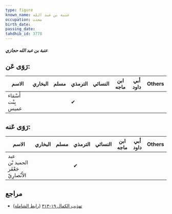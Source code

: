 ```yaml
---
type: figure
known_name: عتبة بن عبد الله
occupation: محدث
birth_date:
passing_date:
tahdhib_id: 3778
---
```

##### عتبة بن عبد الله حجازي

## رَوَى عَن:
| الاسم               | البخاري | مسلم | الترمذي | النسائي | ابن ماجه | أبي داود | Others |
| ------------------- | ------- | ---- | ------- | ------- | -------- | -------- | ------ |
| أَسْمَاء بِنْت عميس |         |      | ✔       |         |          |          |        |
## رَوَى عَنه:
| الاسم                               | البخاري | مسلم | الترمذي | النسائي | ابن ماجه | أبي داود | Others |
| ----------------------------------- | ------- | ---- | ------- | ------- | -------- | -------- | ------ |
| عبد الحميد بْن جَعْفَر الأَنْصارِيّ |         |      | ✔       |         |          |          |        |
## مراجع
- [تهذيب الكمال ١٩-٣١٣](obsidian://open?vault=Tahdhib-al-Kamal&file=Figures/٣٧٧٨-عتبة%20بن%20عبد%20الله%20حجازي) ([رابط الشاملة](https://shamela.ws/book/3722/9887))